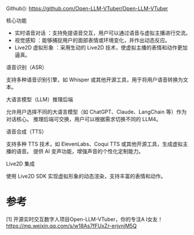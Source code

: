 Github(): https://github.com/Open-LLM-VTuber/Open-LLM-VTuber

核心功能
- 实时语音对话 ：支持免提语音交互，用户可以通过语音与虚拟主播进行交流。
- 视觉感知 ：能够捕捉用户的面部表情或环境变化，并作出动态反应。
- Live2D 虚拟形象 ：采用生动的 Live2D 技术，使虚拟主播的表情和动作更加逼真。

语音识别（ASR）

支持多种语音识别引擎，如 Whisper 或其他开源工具，用于将用户语音转换为文本。

大语言模型（LLM）推理后端

允许用户选择不同的大语言模型（如 ChatGPT、Claude、LangChain 等）作为对话核心。
推理后端可交换，用户可以根据需求切换不同的 LLM4。

语音合成（TTS）

支持多种 TTS 技术，如 ElevenLabs、Coqui TTS 或其他开源工具，生成虚拟主播的语音。
提供 AI 变声功能，增强声音的个性化定制能力。

Live2D 集成

使用 Live2D SDK 实现虚拟形象的动态渲染，支持丰富的表情和动作。
# 参考

[1] 开源实时交互数字人项目Open-LLM-VTuber，你的专注A I女友！https://mp.weixin.qq.com/s/w18As7fFUxZr-erjvnjM5Q